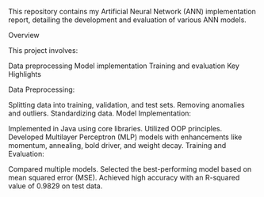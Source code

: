 This repository contains my Artificial Neural Network (ANN) implementation report, detailing the development and evaluation of various ANN models.

Overview

This project involves:

Data preprocessing
Model implementation
Training and evaluation
Key Highlights

Data Preprocessing:

Splitting data into training, validation, and test sets.
Removing anomalies and outliers.
Standardizing data.
Model Implementation:

Implemented in Java using core libraries.
Utilized OOP principles.
Developed Multilayer Perceptron (MLP) models with enhancements like momentum, annealing, bold driver, and weight decay.
Training and Evaluation:

Compared multiple models.
Selected the best-performing model based on mean squared error (MSE).
Achieved high accuracy with an R-squared value of 0.9829 on test data.

